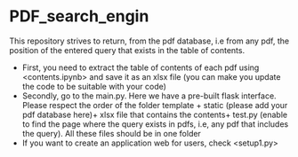# PDF_search_engin
This repository strives to return, from the pdf database, i.e from any pdf, the position of the entered query that exists in the table of contents.
+ First, you need to extract the table of contents of each pdf using <contents.ipynb> and save it as an xlsx file (you can make you update the code to be suitable with your code)
+ Secondly, go to the main.py. Here we have a pre-built flask interface. Please respect the order of the folder template + static (please add your pdf database here)+ xlsx file that contains the contents+ test.py (enable to find the page where the query exists in pdfs, i.e, any pdf that includes the query). All these files should be in one folder
+ If you want to create an application web for users, check <setup1.py>
